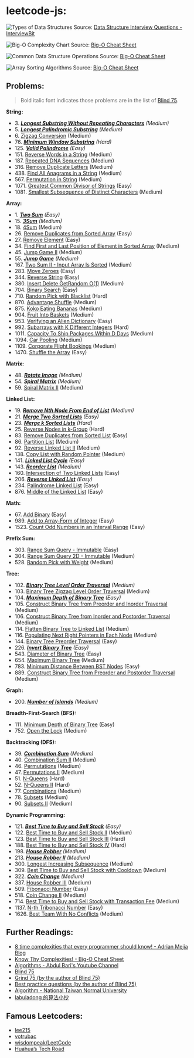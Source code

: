 # leetcode-js:

![Types of Data Structures](https://user-images.githubusercontent.com/106054083/219955538-c7fd9fbc-62ca-47b3-8772-b6369a8a0934.png)
Source: [Data Structure Interview Questions - InterviewBit](https://www.interviewbit.com/data-structure-interview-questions/#what-are-data-structures)

![Big-O Complexity Chart](https://user-images.githubusercontent.com/106054083/212619000-5dffc98b-bbc8-41a4-80f5-cab4d7ec7048.png)
Source: [Big-O Cheat Sheet](https://www.bigocheatsheet.com/)

![Common Data Structure Operations](https://user-images.githubusercontent.com/106054083/212619158-2b069198-dfc8-45f0-b918-4ce59503d49f.png)
Source: [Big-O Cheat Sheet](https://www.bigocheatsheet.com/)

![Array Sorting Algorithms](https://user-images.githubusercontent.com/106054083/212619290-e4ad0fb5-4238-4396-8e77-b882c4fedb5a.png)
Source: [Big-O Cheat Sheet](https://www.bigocheatsheet.com/)

## Problems:

> Bold italic font indicates those problems are in the list of [Blind 75](https://leetcode.com/discuss/general-discussion/460599/blind-75-leetcode-questions).

**String:**
* 3\. [**_Longest Substring Without Repeating Characters_**](https://leetcode.com/problems/longest-substring-without-repeating-characters/) _(Medium)_
* 5\. [**_Longest Palindromic Substring_**](https://leetcode.com/problems/longest-palindromic-substring/) _(Medium)_
* 6\. [Zigzag Conversion](https://leetcode.com/problems/zigzag-conversion/) (Medium)
* 76\. [**_Minimum Window Substring_**](https://leetcode.com/problems/minimum-window-substring/) _(Hard)_
* 125\. [**_Valid Palindrome_**](https://leetcode.com/problems/valid-palindrome/) _(Easy)_
* 151\. [Reverse Words in a String](https://leetcode.com/problems/reverse-words-in-a-string/) (Medium)
* 187\. [Repeated DNA Sequences](https://leetcode.com/problems/repeated-dna-sequences/) (Medium)
* 316\. [Remove Duplicate Letters](https://leetcode.com/problems/remove-duplicate-letters/) (Medium)
* 438\. [Find All Anagrams in a String](https://leetcode.com/problems/find-all-anagrams-in-a-string/) (Medium)
* 567\. [Permutation in String](https://leetcode.com/problems/permutation-in-string/) (Medium)
* 1071\. [Greatest Common Divisor of Strings](https://leetcode.com/problems/greatest-common-divisor-of-strings/) (Easy)
* 1081\. [Smallest Subsequence of Distinct Characters](https://leetcode.com/problems/smallest-subsequence-of-distinct-characters/) (Medium)

**Array:**
* 1\. [**_Two Sum_**](https://leetcode.com/problems/two-sum/) _(Easy)_
* 15\. [**_3Sum_**](https://leetcode.com/problems/3sum/) _(Medium)_
* 18\. [4Sum](https://leetcode.com/problems/4sum/) (Medium)
* 26\. [Remove Duplicates from Sorted Array](https://leetcode.com/problems/remove-duplicates-from-sorted-array/) (Easy)
* 27\. [Remove Element](https://leetcode.com/problems/remove-element/) (Easy)
* 34\. [Find First and Last Position of Element in Sorted Array](https://leetcode.com/problems/find-first-and-last-position-of-element-in-sorted-array/) (Medium)
* 45\. [Jump Game II](https://leetcode.com/problems/jump-game-ii/) (Medium)
* 55\. [**_Jump Game_**](https://leetcode.com/problems/jump-game) _(Medium)_
* 167\. [Two Sum II - Input Array Is Sorted](https://leetcode.com/problems/two-sum-ii-input-array-is-sorted/) (Medium)
* 283\. [Move Zeroes](https://leetcode.com/problems/move-zeroes/) (Easy)
* 344\. [Reverse String](https://leetcode.com/problems/reverse-string/) (Easy)
* 380\. [Insert Delete GetRandom O(1)](https://leetcode.com/problems/insert-delete-getrandom-o1/) (Medium)
* 704\. [Binary Search](https://leetcode.com/problems/binary-search/) (Easy)
* 710\. [Random Pick with Blacklist](https://leetcode.com/problems/random-pick-with-blacklist/) (Hard)
* 870\. [Advantage Shuffle](https://leetcode.com/problems/advantage-shuffle/) (Medium)
* 875\. [Koko Eating Bananas](https://leetcode.com/problems/koko-eating-bananas/) (Medium)
* 904\. [Fruit Into Baskets](https://leetcode.com/problems/fruit-into-baskets/) (Medium)
* 953\. [Verifying an Alien Dictionary](https://leetcode.com/problems/verifying-an-alien-dictionary/) (Easy)
* 992\. [Subarrays with K Different Integers](https://leetcode.com/problems/subarrays-with-k-different-integers/) (Hard)
* 1011\. [Capacity To Ship Packages Within D Days](https://leetcode.com/problems/capacity-to-ship-packages-within-d-days/) (Medium)
* 1094\. [Car Pooling](https://leetcode.com/problems/car-pooling/) (Medium)
* 1109\. [Corporate Flight Bookings](https://leetcode.com/problems/corporate-flight-bookings/) (Medium)
* 1470\. [Shuffle the Array](https://leetcode.com/problems/shuffle-the-array/) (Easy)

**Matrix:**
* 48\. [**_Rotate Image_**](https://leetcode.com/problems/rotate-image/) _(Medium)_
* 54\. [**_Spiral Matrix_**](https://leetcode.com/problems/spiral-matrix/) _(Medium)_
* 59\. [Spiral Matrix II](https://leetcode.com/problems/spiral-matrix-ii/) (Medium)

**Linked List:**
* 19\. [**_Remove Nth Node From End of List_**](https://leetcode.com/problems/remove-nth-node-from-end-of-list/) _(Medium)_
* 21\. [**_Merge Two Sorted Lists_**](https://leetcode.com/problems/merge-two-sorted-lists/) _(Easy)_
* 23\. [**_Merge k Sorted Lists_**](https://leetcode.com/problems/merge-k-sorted-lists/) _(Hard)_
* 25\. [Reverse Nodes in k-Group](https://leetcode.com/problems/reverse-nodes-in-k-group/) (Hard)
* 83\. [Remove Duplicates from Sorted List](https://leetcode.com/problems/remove-duplicates-from-sorted-list/) (Easy)
* 86\. [Partition List](https://leetcode.com/problems/partition-list/) (Medium)
* 92\. [Reverse Linked List II](https://leetcode.com/problems/reverse-linked-list-ii/) (Medium)
* 138\. [Copy List with Random Pointer](https://leetcode.com/problems/copy-list-with-random-pointer/) (Medium)
* 141\. [**_Linked List Cycle_**](https://leetcode.com/problems/linked-list-cycle/) _(Easy)_
* 143\. [**_Reorder List_**](https://leetcode.com/problems/reorder-list/) _(Medium)_
* 160\. [Intersection of Two Linked Lists](https://leetcode.com/problems/intersection-of-two-linked-lists/) (Easy)
* 206\. [**_Reverse Linked List_**](https://leetcode.com/problems/reverse-linked-list/) _(Easy)_
* 234\. [Palindrome Linked List](https://leetcode.com/problems/palindrome-linked-list/) (Easy)
* 876\. [Middle of the Linked List](https://leetcode.com/problems/middle-of-the-linked-list/) (Easy)

**Math:**
* 67\. [Add Binary](https://leetcode.com/problems/add-binary/) (Easy)
* 989\. [Add to Array-Form of Integer](https://leetcode.com/problems/add-to-array-form-of-integer/) (Easy)
* 1523\. [Count Odd Numbers in an Interval Range](https://leetcode.com/problems/count-odd-numbers-in-an-interval-range/) (Easy)

**Prefix Sum:**
* 303\. [Range Sum Query - Immutable](https://leetcode.com/problems/range-sum-query-immutable/) (Easy)
* 304\. [Range Sum Query 2D - Immutable](https://leetcode.com/problems/range-sum-query-2d-immutable/) (Medium)
* 528\. [Random Pick with Weight](https://leetcode.com/problems/random-pick-with-weight/) (Medium)

**Tree:**
* 102\. [**_Binary Tree Level Order Traversal_**](https://leetcode.com/problems/binary-tree-level-order-traversal/) _(Medium)_
* 103\. [Binary Tree Zigzag Level Order Traversal](https://leetcode.com/problems/binary-tree-zigzag-level-order-traversal/) (Medium)
* 104\. [**_Maximum Depth of Binary Tree_**](https://leetcode.com/problems/maximum-depth-of-binary-tree/) _(Easy)_
* 105\. [Construct Binary Tree from Preorder and Inorder Traversal](https://leetcode.com/problems/construct-binary-tree-from-preorder-and-inorder-traversal/) (Medium)
* 106\. [Construct Binary Tree from Inorder and Postorder Traversal](https://leetcode.com/problems/construct-binary-tree-from-inorder-and-postorder-traversal/) (Medium)
* 114\. [Flatten Binary Tree to Linked List](https://leetcode.com/problems/flatten-binary-tree-to-linked-list/) (Medium)
* 116\. [Populating Next Right Pointers in Each Node](https://leetcode.com/problems/populating-next-right-pointers-in-each-node/) (Medium)
* 144\. [Binary Tree Preorder Traversal](https://leetcode.com/problems/binary-tree-preorder-traversal/) (Easy)
* 226\. [**_Invert Binary Tree_**](https://leetcode.com/problems/invert-binary-tree/) _(Easy)_
* 543\. [Diameter of Binary Tree](https://leetcode.com/problems/diameter-of-binary-tree/) (Easy)
* 654\. [Maximum Binary Tree](https://leetcode.com/problems/maximum-binary-tree/) (Medium)
* 783\. [Minimum Distance Between BST Nodes](https://leetcode.com/problems/minimum-distance-between-bst-nodes/) (Easy)
* 889\. [Construct Binary Tree from Preorder and Postorder Traversal](https://leetcode.com/problems/construct-binary-tree-from-preorder-and-postorder-traversal/) (Medium)

**Graph:**
* 200\. [**_Number of Islands_**](https://leetcode.com/problems/number-of-islands/) _(Medium)_

**Breadth-First-Search (BFS):**
* 111\. [Minimum Depth of Binary Tree](https://leetcode.com/problems/minimum-depth-of-binary-tree/) (Easy)
* 752\. [Open the Lock](https://leetcode.com/problems/open-the-lock/) (Medium)

**Backtracking (DFS):**
* 39\. [**_Combination Sum_**](https://leetcode.com/problems/combination-sum/) _(Medium)_
* 40\. [Combination Sum II](https://leetcode.com/problems/combination-sum-ii/) (Medium)
* 46\. [Permutations](https://leetcode.com/problems/permutations/) (Medium)
* 47\. [Permutations II](https://leetcode.com/problems/permutations-ii/) (Medium)
* 51\. [N-Queens](https://leetcode.com/problems/n-queens/) (Hard)
* 52\. [N-Queens II](https://leetcode.com/problems/n-queens-ii/) (Hard)
* 77\. [Combinations](https://leetcode.com/problems/combinations/) (Medium)
* 78\. [Subsets](https://leetcode.com/problems/subsets/) (Medium)
* 90\. [Subsets II](https://leetcode.com/problems/subsets-ii/) (Medium)

**Dynamic Programming:**
* 121\. [**_Best Time to Buy and Sell Stock_**](https://leetcode.com/problems/best-time-to-buy-and-sell-stock/) _(Easy)_
* 122\. [Best Time to Buy and Sell Stock II](https://leetcode.com/problems/best-time-to-buy-and-sell-stock-ii/) (Medium)
* 123\. [Best Time to Buy and Sell Stock III](https://leetcode.com/problems/best-time-to-buy-and-sell-stock-iii/) (Hard)
* 188\. [Best Time to Buy and Sell Stock IV](https://leetcode.com/problems/best-time-to-buy-and-sell-stock-iv/) (Hard)
* 198\. [**_House Robber_**](https://leetcode.com/problems/house-robber/) _(Medium)_
* 213\. [**_House Robber II_**](https://leetcode.com/problems/house-robber-ii/) _(Medium)_
* 300\. [Longest Increasing Subsequence](https://leetcode.com/problems/longest-increasing-subsequence/) (Medium)
* 309\. [Best Time to Buy and Sell Stock with Cooldown](https://leetcode.com/problems/best-time-to-buy-and-sell-stock-with-cooldown/) (Medium)
* 322\. [**_Coin Change_**](https://leetcode.com/problems/coin-change/) _(Medium)_
* 337\. [House Robber III](https://leetcode.com/problems/house-robber-iii/) (Medium)
* 509\. [Fibonacci Number](https://leetcode.com/problems/fibonacci-number/) (Easy)
* 518\. [Coin Change II](https://leetcode.com/problems/coin-change-ii/) (Medium)
* 714\. [Best Time to Buy and Sell Stock with Transaction Fee](https://leetcode.com/problems/best-time-to-buy-and-sell-stock-with-transaction-fee/) (Medium)
* 1137\. [N-th Tribonacci Number](https://leetcode.com/problems/n-th-tribonacci-number/) (Easy)
* 1626\. [Best Team With No Conflicts](https://leetcode.com/problems/best-team-with-no-conflicts/) (Medium)

## Further Readings:

* [8 time complexities that every programmer should know! - Adrian Mejia Blog](https://adrianmejia.com/most-popular-algorithms-time-complexity-every-programmer-should-know-free-online-tutorial-course/)
* [Know Thy Complexities! - Big-O Cheat Sheet](https://www.bigocheatsheet.com/)
* [Algorithms - Abdul Bari's Youtube Channel](https://www.youtube.com/watch?v=0IAPZzGSbME&list=PLDN4rrl48XKpZkf03iYFl-O29szjTrs_O)
* [Blind 75](https://leetcode.com/discuss/general-discussion/460599/blind-75-leetcode-questions)
* [Grind 75 (by the author of Blind 75)](https://www.techinterviewhandbook.org/grind75)
* [Best practice questions (by the author of Blind 75)](https://www.techinterviewhandbook.org/best-practice-questions/)
* [Algorithm - National Taiwan Normal University](https://web.ntnu.edu.tw/~algo/)
* [labuladong 的算法小抄](https://github.com/labuladong/fucking-algorithm)

## Famous Leetcoders:

* [lee215](https://leetcode.com/lee215/)
* [votrubac](https://leetcode.com/votrubac/)
* [wisdompeak/LeetCode](https://github.com/wisdompeak/LeetCode)
* [Huahua’s Tech Road](https://zxi.mytechroad.com/blog/)
